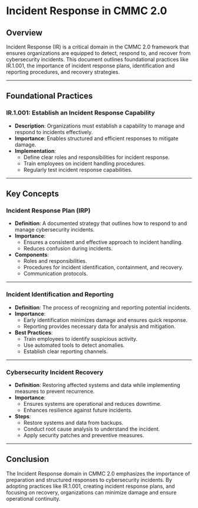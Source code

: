 # Incident Response in CMMC 2.0

## Overview
Incident Response (IR) is a critical domain in the CMMC 2.0 framework that ensures organizations are equipped to detect, respond to, and recover from cybersecurity incidents. This document outlines foundational practices like IR.1.001, the importance of incident response plans, identification and reporting procedures, and recovery strategies.

---

## Foundational Practices

### IR.1.001: Establish an Incident Response Capability
- **Description**: Organizations must establish a capability to manage and respond to incidents effectively.
- **Importance**: Enables structured and efficient responses to mitigate damage.
- **Implementation**:
  - Define clear roles and responsibilities for incident response.
  - Train employees on incident handling procedures.
  - Regularly test incident response capabilities.

---

## Key Concepts

### Incident Response Plan (IRP)
- **Definition**: A documented strategy that outlines how to respond to and manage cybersecurity incidents.
- **Importance**:
  - Ensures a consistent and effective approach to incident handling.
  - Reduces confusion during incidents.
- **Components**:
  - Roles and responsibilities.
  - Procedures for incident identification, containment, and recovery.
  - Communication protocols.

---

### Incident Identification and Reporting
- **Definition**: The process of recognizing and reporting potential incidents.
- **Importance**:
  - Early identification minimizes damage and ensures quick response.
  - Reporting provides necessary data for analysis and mitigation.
- **Best Practices**:
  - Train employees to identify suspicious activity.
  - Use automated tools to detect anomalies.
  - Establish clear reporting channels.

---

### Cybersecurity Incident Recovery
- **Definition**: Restoring affected systems and data while implementing measures to prevent recurrence.
- **Importance**:
  - Ensures systems are operational and reduces downtime.
  - Enhances resilience against future incidents.
- **Steps**:
  - Restore systems and data from backups.
  - Conduct root cause analysis to understand the incident.
  - Apply security patches and preventive measures.

---

## Conclusion
The Incident Response domain in CMMC 2.0 emphasizes the importance of preparation and structured responses to cybersecurity incidents. By adopting practices like IR.1.001, creating incident response plans, and focusing on recovery, organizations can minimize damage and ensure operational continuity.
